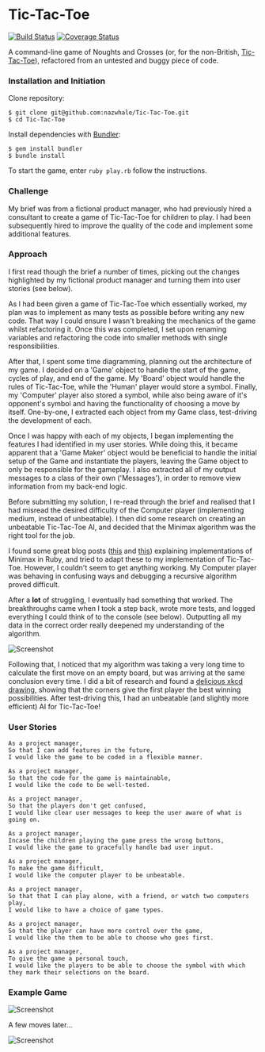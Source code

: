 
# Tic-Tac-Toe
[![Build Status](https://api.travis-ci.org/nazwhale/Tic-Tac-Toe.svg?branch=master)](https://travis-ci.org/nazwhale/Tic-Tac-Toe)
[![Coverage Status](https://coveralls.io/repos/github/nazwhale/Tic-Tac-Toe/badge.svg?branch=master)](https://coveralls.io/github/nazwhale/Tic-Tac-Toe?branch=master)

A command-line game of Noughts and Crosses (or, for the non-British, [Tic-Tac-Toe](https://en.wikipedia.org/wiki/Tic-tac-toe)), refactored from an untested and buggy piece of code.

### Installation and Initiation
Clone repository:

```
$ git clone git@github.com:nazwhale/Tic-Tac-Toe.git
$ cd Tic-Tac-Toe
```
Install dependencies with [Bundler](http://bundler.io/):
```
$ gem install bundler     
$ bundle install
```
To start the game, enter `ruby play.rb` follow the instructions.

### Challenge

My brief was from a fictional product manager, who had previously hired a consultant to create a game of Tic-Tac-Toe for children to play. I had been subsequently hired to improve the quality of the code and implement some additional features.

### Approach

I first read though the brief a number of times, picking out the changes highlighted by my fictional product manager and turning them into user stories (see below).

As I had been given a game of Tic-Tac-Toe which essentially worked, my plan was to implement as many tests as possible before writing any new code. That way I could ensure I wasn't breaking the mechanics of the game whilst refactoring it. Once this was completed, I set upon renaming variables and refactoring the code into smaller methods with single responsibilities.

After that, I spent some time diagramming, planning out the architecture of my game. I decided on a 'Game' object to handle the start of the game, cycles of play, and end of the game. My 'Board' object would handle the rules of Tic-Tac-Toe, while the 'Human' player would store a symbol. Finally, my 'Computer' player also stored a symbol, while also being aware of it's opponent's symbol and having the functionality of choosing a move by itself. One-by-one, I extracted each object from my Game class, test-driving the development of each.

Once I was happy with each of my objects, I began implementing the features I had identified in my user stories. While doing this, it became apparent that a 'Game Maker' object would be beneficial to handle the initial setup of the Game and instantiate the players, leaving the Game object to only be responsible for the gameplay. I also extracted all of my output messages to a class of their own ('Messages'), in order to remove view information from my back-end logic.

Before submitting my solution, I re-read through the brief and realised that I had misread the desired difficulty of the Computer player (implementing medium, instead of unbeatable). I then did some research on creating an unbeatable Tic-Tac-Toe AI, and decided that the Minimax algorithm was the right tool for the job.

I found some great blog posts ([this](http://neverstopbuilding.com/minimax) and [this](http://malcolmnewsome.com/post/74172036027/unbeatable-tic-tac-toe-with-minimax)) explaining implementations of Minimax in Ruby, and tried to adapt these to my implementation of Tic-Tac-Toe. However, I couldn't seem to get anything working. My Computer player was behaving in confusing ways and debugging a recursive algorithm proved difficult.

After a **lot** of struggling, I eventually had something that worked. The breakthroughs came when I took a step back, wrote more tests, and logged everything I could think of to the console (see below). Outputting all my data in the correct order really deepened my understanding of the algorithm.

![Screenshot](https://i.imgur.com/LhxdJ0L.png)

Following that, I noticed that my algorithm was taking a very long time to calculate the first move on an empty board, but was arriving at the same conclusion every time. I did a bit of research and found a [delicious xkcd drawing](https://xkcd.com/832/), showing that the corners give the first player the best winning possibilities. After test-driving this, I had an unbeatable (and slightly more efficient) AI for Tic-Tac-Toe!

### User Stories

```
As a project manager,
So that I can add features in the future,
I would like the game to be coded in a flexible manner.

As a project manager,
So that the code for the game is maintainable,
I would like the code to be well-tested.

As a project manager,
So that the players don't get confused,
I would like clear user messages to keep the user aware of what is going on.

As a project manager,
Incase the children playing the game press the wrong buttons,
I would like the game to gracefully handle bad user input.

As a project manager,
To make the game difficult,
I would like the computer player to be unbeatable.

As a project manager,
So that that I can play alone, with a friend, or watch two computers play,
I would like to have a choice of game types.

As a project manager,
So that the player can have more control over the game,
I would like the them to be able to choose who goes first.

As a project manager,
To give the game a personal touch,
I would like the players to be able to choose the symbol with which they mark their selections on the board.
```

### Example Game

![Screenshot](https://i.imgur.com/BNdmWEb.png)

A few moves later...

![Screenshot](https://i.imgur.com/JADDlwN.png)
